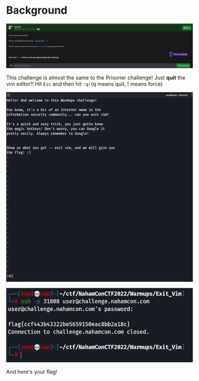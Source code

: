 # Background
![background](https://raw.githubusercontent.com/siunam321/CTF-Writeups/main/NahamCon-CTF-2022/Warmups/Exit-Vim/images/background.png)

This challenge is almost the same to the Prisoner challenge! Just **quit** the vim editor!! Hit `Esc` and then hit `:q!`(q means quit, ! means force)

![question](https://raw.githubusercontent.com/siunam321/CTF-Writeups/main/NahamCon-CTF-2022/Warmups/Exit-Vim/images/question.png)

![flag](https://raw.githubusercontent.com/siunam321/CTF-Writeups/main/NahamCon-CTF-2022/Warmups/Exit-Vim/images/flag.png)

And here's your flag!